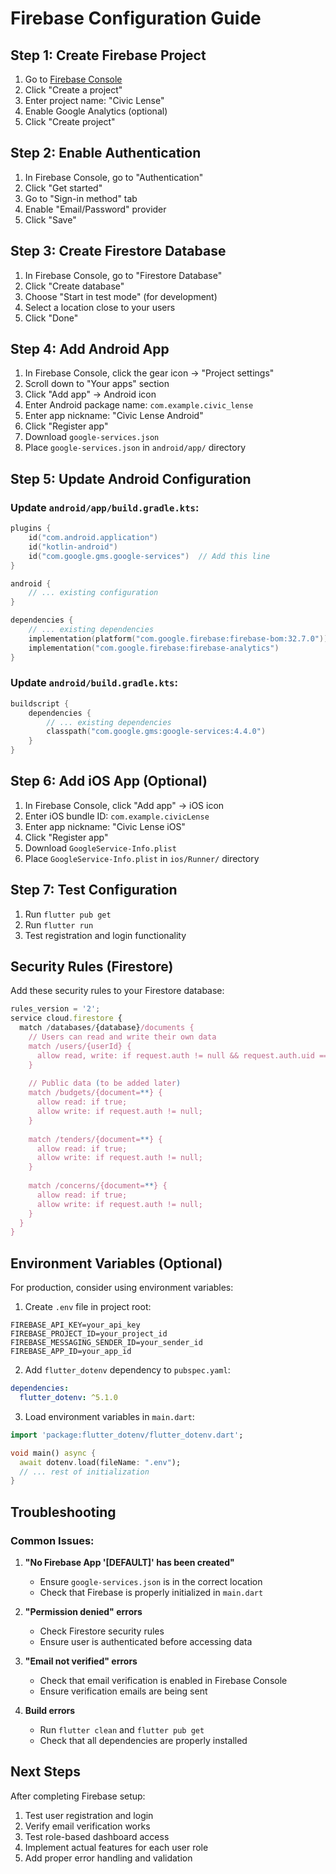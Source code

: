 # Firebase Configuration Guide

## Step 1: Create Firebase Project

1. Go to [Firebase Console](https://console.firebase.google.com/)
2. Click "Create a project"
3. Enter project name: "Civic Lense"
4. Enable Google Analytics (optional)
5. Click "Create project"

## Step 2: Enable Authentication

1. In Firebase Console, go to "Authentication"
2. Click "Get started"
3. Go to "Sign-in method" tab
4. Enable "Email/Password" provider
5. Click "Save"

## Step 3: Create Firestore Database

1. In Firebase Console, go to "Firestore Database"
2. Click "Create database"
3. Choose "Start in test mode" (for development)
4. Select a location close to your users
5. Click "Done"

## Step 4: Add Android App

1. In Firebase Console, click the gear icon → "Project settings"
2. Scroll down to "Your apps" section
3. Click "Add app" → Android icon
4. Enter Android package name: `com.example.civic_lense`
5. Enter app nickname: "Civic Lense Android"
6. Click "Register app"
7. Download `google-services.json`
8. Place `google-services.json` in `android/app/` directory

## Step 5: Update Android Configuration

### Update `android/app/build.gradle.kts`:
```kotlin
plugins {
    id("com.android.application")
    id("kotlin-android")
    id("com.google.gms.google-services")  // Add this line
}

android {
    // ... existing configuration
}

dependencies {
    // ... existing dependencies
    implementation(platform("com.google.firebase:firebase-bom:32.7.0"))
    implementation("com.google.firebase:firebase-analytics")
}
```

### Update `android/build.gradle.kts`:
```kotlin
buildscript {
    dependencies {
        // ... existing dependencies
        classpath("com.google.gms:google-services:4.4.0")
    }
}
```

## Step 6: Add iOS App (Optional)

1. In Firebase Console, click "Add app" → iOS icon
2. Enter iOS bundle ID: `com.example.civicLense`
3. Enter app nickname: "Civic Lense iOS"
4. Click "Register app"
5. Download `GoogleService-Info.plist`
6. Place `GoogleService-Info.plist` in `ios/Runner/` directory

## Step 7: Test Configuration

1. Run `flutter pub get`
2. Run `flutter run`
3. Test registration and login functionality

## Security Rules (Firestore)

Add these security rules to your Firestore database:

```javascript
rules_version = '2';
service cloud.firestore {
  match /databases/{database}/documents {
    // Users can read and write their own data
    match /users/{userId} {
      allow read, write: if request.auth != null && request.auth.uid == userId;
    }
    
    // Public data (to be added later)
    match /budgets/{document=**} {
      allow read: if true;
      allow write: if request.auth != null;
    }
    
    match /tenders/{document=**} {
      allow read: if true;
      allow write: if request.auth != null;
    }
    
    match /concerns/{document=**} {
      allow read: if true;
      allow write: if request.auth != null;
    }
  }
}
```

## Environment Variables (Optional)

For production, consider using environment variables:

1. Create `.env` file in project root:
```
FIREBASE_API_KEY=your_api_key
FIREBASE_PROJECT_ID=your_project_id
FIREBASE_MESSAGING_SENDER_ID=your_sender_id
FIREBASE_APP_ID=your_app_id
```

2. Add `flutter_dotenv` dependency to `pubspec.yaml`:
```yaml
dependencies:
  flutter_dotenv: ^5.1.0
```

3. Load environment variables in `main.dart`:
```dart
import 'package:flutter_dotenv/flutter_dotenv.dart';

void main() async {
  await dotenv.load(fileName: ".env");
  // ... rest of initialization
}
```

## Troubleshooting

### Common Issues:

1. **"No Firebase App '[DEFAULT]' has been created"**
   - Ensure `google-services.json` is in the correct location
   - Check that Firebase is properly initialized in `main.dart`

2. **"Permission denied" errors**
   - Check Firestore security rules
   - Ensure user is authenticated before accessing data

3. **"Email not verified" errors**
   - Check that email verification is enabled in Firebase Console
   - Ensure verification emails are being sent

4. **Build errors**
   - Run `flutter clean` and `flutter pub get`
   - Check that all dependencies are properly installed

## Next Steps

After completing Firebase setup:

1. Test user registration and login
2. Verify email verification works
3. Test role-based dashboard access
4. Implement actual features for each user role
5. Add proper error handling and validation



